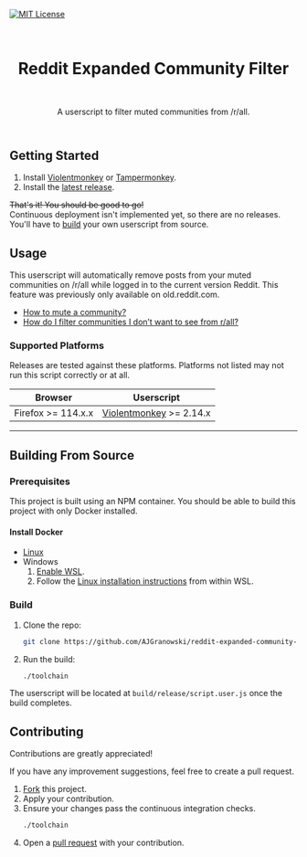 [![MIT License][license-badge]][license-link]

<header align="center">
    <h1 align="center">Reddit Expanded Community Filter</h3>
    <p align="center">A userscript to filter muted communities from /r/all.</p>
</header>

## Getting Started
1. Install [Violentmonkey][violentmonkey-link] or [Tampermonkey][tampermonkey-link].
2. Install the [latest release][release-link].

~~That's it! You should be good to go!~~  
Continuous deployment isn't implemented yet, so there are no releases. You'll have to [build](#building-from-source) your own userscript from source.

## Usage
This userscript will automatically remove posts from your muted communities on /r/all while logged in to the current version Reddit.
This feature was previously only available on old.reddit.com.

* [How to mute a community?][reddit-community-muting-link]
* [How do I filter communities I don’t want to see from r/all?][reddit-how-do-i-filter-from-all-link]

### Supported Platforms

Releases are tested against these platforms. Platforms not listed may not run this script correctly or at all.

| Browser | Userscript |
|-|-|
| Firefox >= 114.x.x | [Violentmonkey][violentmonkey-link] >= 2.14.x |

----

## Building From Source

### Prerequisites

This project is built using an NPM container. You should be able to build this project with only Docker installed.

#### Install Docker
* [Linux][docker-linux-link]
* Windows
   1. [Enable WSL][wsl-link].
   2. Follow the [Linux installation instructions][docker-linux-link] from within WSL.

### Build

1. Clone the repo:
   ```sh
   git clone https://github.com/AJGranowski/reddit-expanded-community-filter-userscript.git
   ```
2. Run the build:
   ```sh
   ./toolchain
   ```

The userscript will be located at `build/release/script.user.js` once the build completes.

## Contributing

Contributions are greatly appreciated!

If you have any improvement suggestions, feel free to create a pull request.

1. [Fork][fork-link] this project.
2. Apply your contribution.
3. Ensure your changes pass the continuous integration checks.
   ```sh
   ./toolchain
   ```
5. Open a [pull request][pull-request-link] with your contribution.

[docker-linux-link]: https://docs.docker.com/engine/install/#server
[fork-link]: https://github.com/AJGranowski/reddit-expanded-community-filter-userscript/fork
[license-badge]: https://img.shields.io/github/license/AJGranowski/reddit-expanded-community-filter-userscript.svg?style=for-the-badge
[license-link]: https://github.com/AJGranowski/reddit-expanded-community-filter-userscript/blob/master/LICENSE.md
[pull-request-link]: https://github.com/AJGranowski/reddit-expanded-community-filter-userscript/compare
[reddit-community-muting-link]: https://support.reddithelp.com/hc/en-us/articles/9810475384084-What-is-community-muting
[reddit-how-do-i-filter-from-all-link]: https://support.reddithelp.com/hc/en-us/articles/360060561192-How-do-I-filter-communities-I-don-t-want-to-see-from-r-all
[release-link]: https://github.com/AJGranowski/reddit-expanded-community-filter-userscript/releases/latest
[tampermonkey-link]: https://www.tampermonkey.net/
[violentmonkey-link]: https://violentmonkey.github.io/
[wsl-link]: https://learn.microsoft.com/en-us/windows/wsl/install

